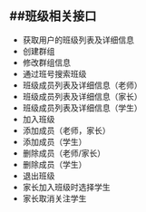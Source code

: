 ##班级相关接口
---
- 获取用户的班级列表及详细信息
- 创建群组
- 修改群组信息
- 通过班号搜索班级
- 班级成员列表及详细信息（老师）
- 班级成员列表及详细信息（家长）
- 班级成员列表及详细信息（学生）
- 加入班级
- 添加成员（老师，家长）
- 添加成员（学生）
- 删除成员（老师/家长）
- 删除成员（学生）
- 退出班级
- 家长加入班级时选择学生
- 家长取消关注学生
